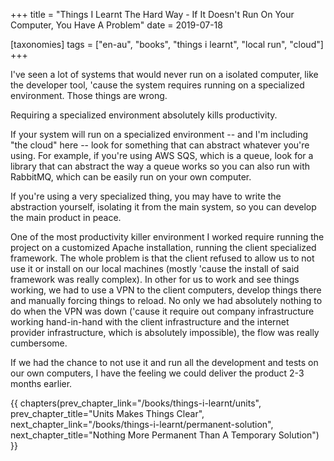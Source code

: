 +++
title = "Things I Learnt The Hard Way - If It Doesn't Run On Your Computer, You Have A Problem"
date = 2019-07-18

[taxonomies]
tags = ["en-au", "books", "things i learnt", "local run", "cloud"]
+++

I've seen a lot of systems that would never run on a isolated computer, like
the developer tool, 'cause the system requires running on a specialized
environment. Those things are wrong.

<!-- more -->

Requiring a specialized environment absolutely kills productivity.

If your system will run on a specialized environment -- and I'm including "the
cloud" here -- look for something that can abstract whatever you're using. For
example, if you're using AWS SQS, which is a queue, look for a library that
can abstract the way a queue works so you can also run with RabbitMQ, which
can be easily run on your own computer.

If you're using a very specialized thing, you may have to write the
abstraction yourself, isolating it from the main system, so you can develop
the main product in peace.

One of the most productivity killer environment I worked require running the
project on a customized Apache installation, running the client specialized
framework. The whole problem is that the client refused to allow us to not use
it or install on our local machines (mostly 'cause the install of said
framework was really complex). In other for us to work and see things working,
we had to use a VPN to the client computers, develop things there and manually
forcing things to reload. No only we had absolutely nothing to do when the VPN
was down ('cause it require out company infrastructure working hand-in-hand
with the client infrastructure and the internet provider infrastructure, which
is absolutely impossible), the flow was really cumbersome.

If we had the chance to not use it and run all the development and tests on
our own computers, I have the feeling we could deliver the product 2-3 months
earlier.

{{ chapters(prev_chapter_link="/books/things-i-learnt/units", prev_chapter_title="Units Makes Things Clear", next_chapter_link="/books/things-i-learnt/permanent-solution", next_chapter_title="Nothing More Permanent Than A Temporary Solution") }}
